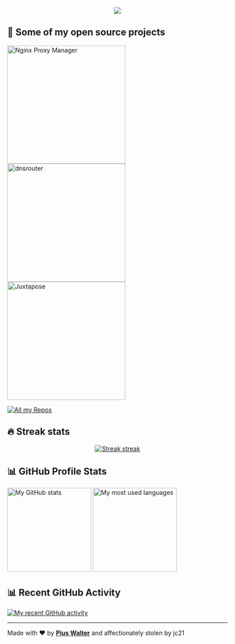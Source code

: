 <!-- https://github.com/DenverCoder1/readme-typing-svg -->
<p align="center">
  <a href="#"><img src="https://readme-typing-svg.herokuapp.com?color=%2359A9FF&center=true&lines=FULLSTACK+DEVELOPER;HOME+NETWORK+HOBBYIST" /></a>
</p>

## 📙 Some of my open source projects

<!-- https://github.com/DenverCoder1/github-readme-stats -->
<p align="left">
  <a href="https://github.com/jc21/nginx-proxy-manager"><img width="270" alt="Nginx Proxy Manager" src="https://denvercoder1-github-readme-stats.vercel.app/api/pin/?username=jc21&repo=nginx-proxy-manager&theme=react&bg_color=3d3d3d&title_color=59A9FF&icon_color=59A9FF&hide_border=true&show_icons=false" /></a>
  <a href="https://github.com/jc21/dnsrouter"><img width="270" alt="dnsrouter" src="https://denvercoder1-github-readme-stats.vercel.app/api/pin/?username=jc21&repo=dnsrouter&theme=react&bg_color=3d3d3d&title_color=59A9FF&icon_color=59A9FF&hide_border=true&show_icons=false" /></a>
  <a href="https://github.com/jc21/juxtapose"><img width="270" alt="Juxtapose" src="https://denvercoder1-github-readme-stats.vercel.app/api/pin/?username=jc21&repo=juxtapose&theme=react&bg_color=3d3d3d&title_color=59A9FF&icon_color=59A9FF&hide_border=true&show_icons=false" /></a>
</p>

<!-- https://github.com/badges/shields -->
<p align="left">
  <a href="https://github.com/jc21?tab=repositories"><img alt="All my Repos" src="https://shields.io/badge/-All%20my%20Repos-3d3d3d?style=for-the-badge" /></a>
</p>

## 🔥 Streak stats

<!-- https://github.com/DenverCoder1/github-readme-streak-stats -->
<p align="center">
  <a href="#"><img alt="Streak streak" src="https://github-readme-streak-stats.herokuapp.com/?user=jc21&theme=default&hide_border=true&background=3d3d3d&stroke=59A9FF&ring=59A9FF&fire=59A9FF&currStreakNum=white&sideNums=white&currStreakLabel=white&sideLabels=white&dates=59A9FF"/></a>
</p>

<!-- https://github.com/anuraghazra/github-readme-stats -->
## 📊 GitHub Profile Stats

<a href="#"><img alt="My GitHub stats" src="https://github-readme-stats.vercel.app/api/?username=jc21&show_icons=true&count_private=true&theme=react&hide_border=true&bg_color=3d3d3d&title_color=59A9FF&icon_color=59A9FF" height="192px" /></a>
<a href="#"><img alt="My most used languages" src="https://github-readme-stats.vercel.app/api/top-langs/?username=jc21&langs_count=8&layout=compact&theme=react&hide_border=true&bg_color=3d3d3d&title_color=59A9FF&icon_color=59A9FF" height="192px" /></a>
<br />

<!-- https://github.com/ashutosh00710/github-readme-activity-graph -->
## 📊 Recent GitHub Activity

<a href="#"><img alt="My recent GitHub activity" src="https://activity-graph.herokuapp.com/graph?username=jc21&bg_color=3d3d3d&color=59A9FF&line=59A9FF&point=ffffff&hide_border=true&area_color=59A9FF&area=true" /></a>
<br />

---

Made with ❤️ by **[Pius Walter](https://github.com/piuswalter)** and affectionately stolen by jc21
